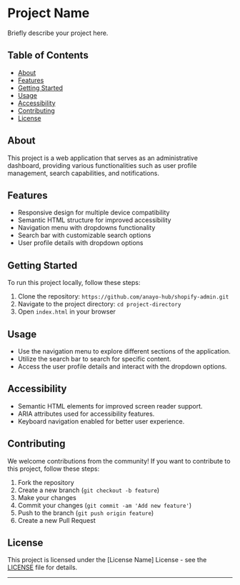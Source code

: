 # Project Name

Briefly describe your project here.

## Table of Contents

- [About](#about)
- [Features](#features)
- [Getting Started](#getting-started)
- [Usage](#usage)
- [Accessibility](#accessibility)
- [Contributing](#contributing)
- [License](#license)

## About

This project is a web application that serves as an administrative dashboard, providing various functionalities such as user profile management, search capabilities, and notifications.

## Features

- Responsive design for multiple device compatibility
- Semantic HTML structure for improved accessibility
- Navigation menu with dropdowns functionality
- Search bar with customizable search options
- User profile details with dropdown options

## Getting Started

To run this project locally, follow these steps:

1. Clone the repository: `https://github.com/anayo-hub/shopify-admin.git`
2. Navigate to the project directory: `cd project-directory`
3. Open `index.html` in your browser

## Usage

- Use the navigation menu to explore different sections of the application.
- Utilize the search bar to search for specific content.
- Access the user profile details and interact with the dropdown options.

## Accessibility

- Semantic HTML elements for improved screen reader support.
- ARIA attributes used for accessibility features.
- Keyboard navigation enabled for better user experience.

## Contributing

We welcome contributions from the community! If you want to contribute to this project, follow these steps:

1. Fork the repository
2. Create a new branch (`git checkout -b feature`)
3. Make your changes
4. Commit your changes (`git commit -am 'Add new feature'`)
5. Push to the branch (`git push origin feature`)
6. Create a new Pull Request

## License

This project is licensed under the [License Name] License - see the [LICENSE](LICENSE) file for details.

---
